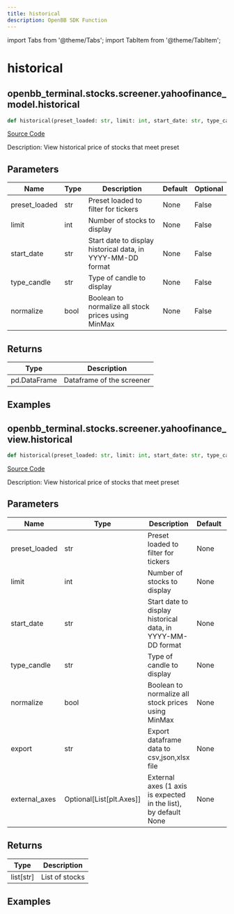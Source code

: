 ```yaml
---
title: historical
description: OpenBB SDK Function
---
```


import Tabs from '@theme/Tabs';
import TabItem from '@theme/TabItem';

# historical

<Tabs>
<TabItem value="model" label="Model" default>

## openbb_terminal.stocks.screener.yahoofinance_model.historical

```python title='openbb_terminal/stocks/screener/yahoofinance_model.py'
def historical(preset_loaded: str, limit: int, start_date: str, type_candle: str, normalize: bool) -> Tuple
```
[Source Code](https://github.com/OpenBB-finance/OpenBBTerminal/tree/main/openbb_terminal/stocks/screener/yahoofinance_model.py#L53)

Description: View historical price of stocks that meet preset

## Parameters

| Name | Type | Description | Default | Optional |
| ---- | ---- | ----------- | ------- | -------- |
| preset_loaded | str | Preset loaded to filter for tickers | None | False |
| limit | int | Number of stocks to display | None | False |
| start_date | str | Start date to display historical data, in YYYY-MM-DD format | None | False |
| type_candle | str | Type of candle to display | None | False |
| normalize | bool | Boolean to normalize all stock prices using MinMax | None | False |

## Returns

| Type | Description |
| ---- | ----------- |
| pd.DataFrame | Dataframe of the screener |

## Examples



</TabItem>
<TabItem value="view" label="View">

## openbb_terminal.stocks.screener.yahoofinance_view.historical

```python title='openbb_terminal/stocks/screener/yahoofinance_view.py'
def historical(preset_loaded: str, limit: int, start_date: str, type_candle: str, normalize: bool, export: str, external_axes: Optional[List[matplotlib.axes._axes.Axes]]) -> List
```
[Source Code](https://github.com/OpenBB-finance/OpenBBTerminal/tree/main/openbb_terminal/stocks/screener/yahoofinance_view.py#L28)

Description: View historical price of stocks that meet preset

## Parameters

| Name | Type | Description | Default | Optional |
| ---- | ---- | ----------- | ------- | -------- |
| preset_loaded | str | Preset loaded to filter for tickers | None | False |
| limit | int | Number of stocks to display | None | False |
| start_date | str | Start date to display historical data, in YYYY-MM-DD format | None | False |
| type_candle | str | Type of candle to display | None | False |
| normalize | bool | Boolean to normalize all stock prices using MinMax | None | False |
| export | str | Export dataframe data to csv,json,xlsx file | None | False |
| external_axes | Optional[List[plt.Axes]] | External axes (1 axis is expected in the list), by default None | None | True |

## Returns

| Type | Description |
| ---- | ----------- |
| list[str] | List of stocks |

## Examples



</TabItem>
</Tabs>